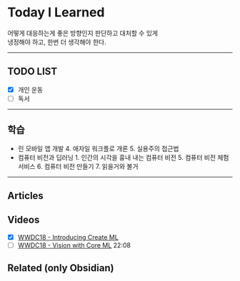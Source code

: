 # Today I Learned
어떻게  대응하는게  좋은 방향인지 판단하고 대처할 수 있게  
냉정해야 하고, 한번 더 생각해야 한다.

---

## TODO LIST
- [x] 개인 운동
- [ ] 독서

---

## 학습
* 린 모바일 앱 개발
	4. 애자일 워크플로 개론
	5. 실용주의 접근법
* 컴퓨터 비전과 딥러닝
		1. 인간의 시각을 흉내 내는 컴퓨터 비전
			5. 컴퓨터 비전 체험 서비스
			6. 컴퓨터 비전 만들기
			7. 읽을거와 볼거

---

## Articles

## Videos
- [x] [WWDC18 - Introducing Create ML](https://developer.apple.com/videos/play/wwdc2018/703/)
- [ ] [WWDC18 - Vision with Core ML](https://developer.apple.com/videos/play/wwdc2018/717/) 22:08

## Related (only Obsidian)